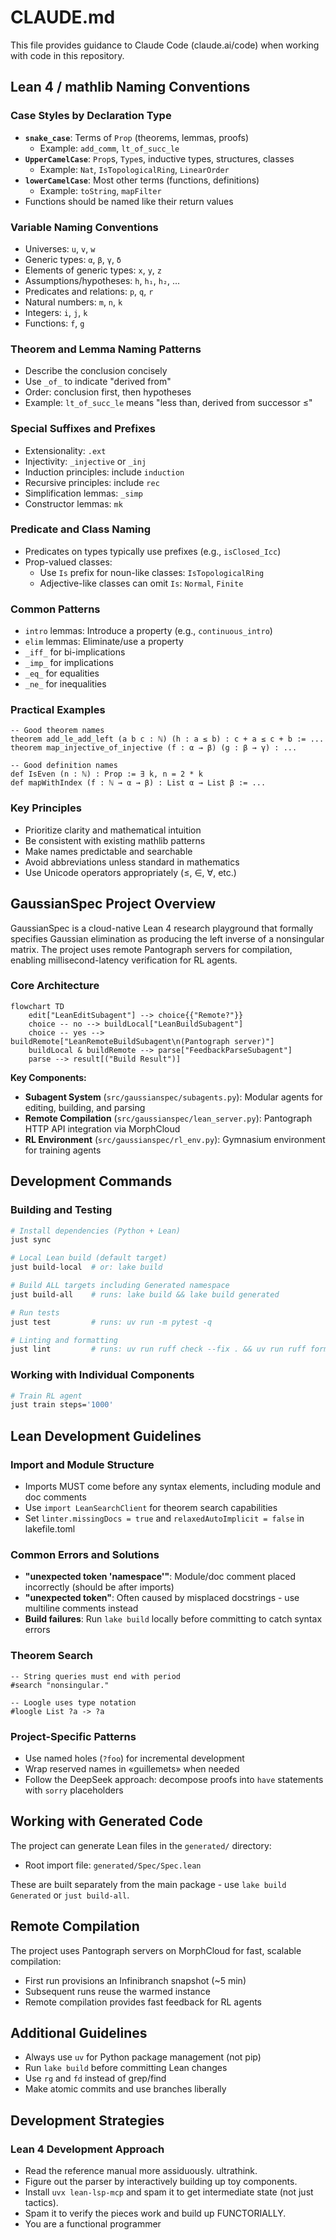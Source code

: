 # CLAUDE.md

This file provides guidance to Claude Code (claude.ai/code) when working with code in this repository.

## Lean 4 / mathlib Naming Conventions

### Case Styles by Declaration Type
- **`snake_case`**: Terms of `Prop` (theorems, lemmas, proofs)
  - Example: `add_comm`, `lt_of_succ_le`
- **`UpperCamelCase`**: `Prop`s, `Type`s, inductive types, structures, classes
  - Example: `Nat`, `IsTopologicalRing`, `LinearOrder`
- **`lowerCamelCase`**: Most other terms (functions, definitions)
  - Example: `toString`, `mapFilter`
- Functions should be named like their return values

### Variable Naming Conventions
- Universes: `u`, `v`, `w`
- Generic types: `α`, `β`, `γ`, `δ`
- Elements of generic types: `x`, `y`, `z`
- Assumptions/hypotheses: `h`, `h₁`, `h₂`, ...
- Predicates and relations: `p`, `q`, `r`
- Natural numbers: `m`, `n`, `k`
- Integers: `i`, `j`, `k`
- Functions: `f`, `g`

### Theorem and Lemma Naming Patterns
- Describe the conclusion concisely
- Use `_of_` to indicate "derived from"
- Order: conclusion first, then hypotheses
- Example: `lt_of_succ_le` means "less than, derived from successor ≤"

### Special Suffixes and Prefixes
- Extensionality: `.ext`
- Injectivity: `_injective` or `_inj`
- Induction principles: include `induction`
- Recursive principles: include `rec`
- Simplification lemmas: `_simp`
- Constructor lemmas: `mk`

### Predicate and Class Naming
- Predicates on types typically use prefixes (e.g., `isClosed_Icc`)
- Prop-valued classes:
  - Use `Is` prefix for noun-like classes: `IsTopologicalRing`
  - Adjective-like classes can omit `Is`: `Normal`, `Finite`

### Common Patterns
- `intro` lemmas: Introduce a property (e.g., `continuous_intro`)
- `elim` lemmas: Eliminate/use a property
- `_iff_` for bi-implications
- `_imp_` for implications
- `_eq_` for equalities
- `_ne_` for inequalities

### Practical Examples
```lean
-- Good theorem names
theorem add_le_add_left (a b c : ℕ) (h : a ≤ b) : c + a ≤ c + b := ...
theorem map_injective_of_injective (f : α → β) (g : β → γ) : ...

-- Good definition names
def IsEven (n : ℕ) : Prop := ∃ k, n = 2 * k
def mapWithIndex (f : ℕ → α → β) : List α → List β := ...
```

### Key Principles
- Prioritize clarity and mathematical intuition
- Be consistent with existing mathlib patterns
- Make names predictable and searchable
- Avoid abbreviations unless standard in mathematics
- Use Unicode operators appropriately (≤, ∈, ∀, etc.)

## GaussianSpec Project Overview

GaussianSpec is a cloud-native Lean 4 research playground that formally specifies Gaussian elimination as producing the left inverse of a nonsingular matrix. The project uses remote Pantograph servers for compilation, enabling millisecond-latency verification for RL agents.

### Core Architecture

```mermaid
flowchart TD
    edit["LeanEditSubagent"] --> choice{{"Remote?"}}
    choice -- no --> buildLocal["LeanBuildSubagent"]
    choice -- yes --> buildRemote["LeanRemoteBuildSubagent\n(Pantograph server)"]
    buildLocal & buildRemote --> parse["FeedbackParseSubagent"]
    parse --> result[("Build Result")]
```

**Key Components:**
- **Subagent System** (`src/gaussianspec/subagents.py`): Modular agents for editing, building, and parsing
- **Remote Compilation** (`src/gaussianspec/lean_server.py`): Pantograph HTTP API integration via MorphCloud
- **RL Environment** (`src/gaussianspec/rl_env.py`): Gymnasium environment for training agents

## Development Commands

### Building and Testing
```bash
# Install dependencies (Python + Lean)
just sync

# Local Lean build (default target)
just build-local  # or: lake build

# Build ALL targets including Generated namespace
just build-all    # runs: lake build && lake build generated

# Run tests
just test         # runs: uv run -m pytest -q

# Linting and formatting
just lint         # runs: uv run ruff check --fix . && uv run ruff format .
```


### Working with Individual Components
```bash
# Train RL agent
just train steps='1000'
```

## Lean Development Guidelines

### Import and Module Structure
- Imports MUST come before any syntax elements, including module and doc comments
- Use `import LeanSearchClient` for theorem search capabilities
- Set `linter.missingDocs = true` and `relaxedAutoImplicit = false` in lakefile.toml

### Common Errors and Solutions
- **"unexpected token 'namespace'"**: Module/doc comment placed incorrectly (should be after imports)
- **"unexpected token"**: Often caused by misplaced docstrings - use multiline comments instead
- **Build failures**: Run `lake build` locally before committing to catch syntax errors

### Theorem Search
```lean
-- String queries must end with period
#search "nonsingular."

-- Loogle uses type notation
#loogle List ?a -> ?a
```

### Project-Specific Patterns
- Use named holes (`?foo`) for incremental development
- Wrap reserved names in «guillemets» when needed
- Follow the DeepSeek approach: decompose proofs into `have` statements with `sorry` placeholders

## Working with Generated Code

The project can generate Lean files in the `generated/` directory:
- Root import file: `generated/Spec/Spec.lean`

These are built separately from the main package - use `lake build Generated` or `just build-all`.

## Remote Compilation

The project uses Pantograph servers on MorphCloud for fast, scalable compilation:
- First run provisions an Infinibranch snapshot (~5 min)
- Subsequent runs reuse the warmed instance
- Remote compilation provides fast feedback for RL agents

## Additional Guidelines
- Always use `uv` for Python package management (not pip)
- Run `lake build` before committing Lean changes
- Use `rg` and `fd` instead of grep/find
- Make atomic commits and use branches liberally

## Development Strategies

### Lean 4 Development Approach
- Read the reference manual more assiduously. ultrathink. 
- Figure out the parser by interactively building up toy components. 
- Install `uvx lean-lsp-mcp` and spam it to get intermediate state (not just tactics). 
- Spam it to verify the pieces work and build up FUNCTORIALLY. 
- You are a functional programmer
```